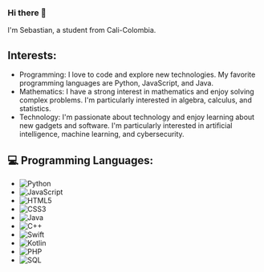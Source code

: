 ### Hi there 👋

I'm Sebastian, a student from Cali-Colombia.

## Interests:
- Programming: I love to code and explore new technologies. My favorite programming languages are Python, JavaScript, and Java.
- Mathematics: I have a strong interest in mathematics and enjoy solving complex problems. I'm particularly interested in algebra, calculus, and statistics.
- Technology: I'm passionate about technology and enjoy learning about new gadgets and software. I'm particularly interested in artificial intelligence, machine learning, and cybersecurity.

## 💻 Programming Languages:
- ![Python](https://img.shields.io/badge/-Python-3776AB?style=flat-square&logo=python&logoColor=white)
- ![JavaScript](https://img.shields.io/badge/-JavaScript-F7DF1E?style=flat-square&logo=javascript&logoColor=black)
- ![HTML5](https://img.shields.io/badge/-HTML5-E34F26?style=flat-square&logo=html5&logoColor=white)
- ![CSS3](https://img.shields.io/badge/-CSS3-1572B6?style=flat-square&logo=css3&logoColor=white)
- ![Java](https://img.shields.io/badge/-Java-007396?style=flat-square&logo=java&logoColor=white)
- ![C++](https://img.shields.io/badge/-C++-00599C?style=flat-square&logo=c%2B%2B&logoColor=white)
- ![Swift](https://img.shields.io/badge/-Swift-FA7343?style=flat-square&logo=swift&logoColor=white)
- ![Kotlin](https://img.shields.io/badge/-Kotlin-0095D5?style=flat-square&logo=kotlin&logoColor=white)
- ![PHP](https://img.shields.io/badge/-PHP-777BB4?style=flat-square&logo=php&logoColor=white)
- ![SQL](https://img.shields.io/badge/-SQL-4479A1?style=flat-square&logo=postgresql&logoColor=white)
